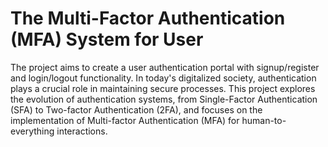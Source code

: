 # The Multi-Factor Authentication (MFA) System for User
The project aims to create a user authentication portal with signup/register and login/logout functionality. In today's digitalized society, authentication plays a crucial role in maintaining secure processes. This project explores the evolution of authentication systems, from Single-Factor Authentication (SFA) to Two-factor Authentication (2FA), and focuses on the implementation of Multi-factor Authentication (MFA) for human-to-everything interactions.


